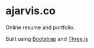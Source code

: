 # ajarvis.co
Online resume and portfolio.

Built using [Bootstrap](https://getbootstrap.com/) and [Three.js](https://threejs.org/)
